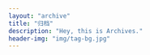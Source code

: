 ```yaml
---
layout: "archive"
title: "归档"
description: "Hey, this is Archives."
header-img: "img/tag-bg.jpg"
---
```

